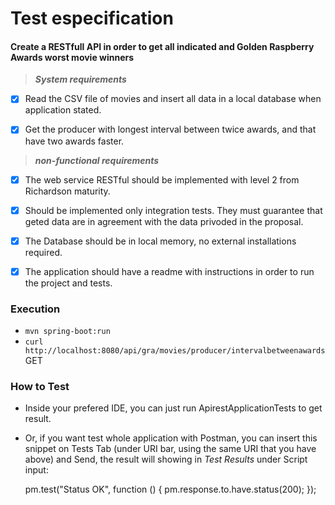 # Test especification
#### Create a RESTfull API in order to get all indicated and Golden Raspberry Awards worst movie winners 
 
> ***System requirements***
- [X] Read the CSV file of movies and insert all data in a local database when application stated.
  
- [X] Get the producer with longest interval between twice awards, and that have two awards faster.

> ***non-functional requirements***
- [X] The web service RESTful should be implemented with level 2 from Richardson maturity.
  
- [X] Should be implemented only integration tests. They must guarantee that geted data are in 
  agreement with the data privoded in the proposal.
  
- [X] The Database should be in local memory, no external installations required.
  
- [X] The application should have a readme with instructions in order to run the project and tests. 

### Execution
- `mvn spring-boot:run`
- `curl http://localhost:8080/api/gra/movies/producer/intervalbetweenawards` GET

### How to Test
- Inside your prefered IDE, you can just run ApirestApplicationTests to get result.
- Or, if you want test whole application with Postman, you can insert this snippet
on Tests Tab (under URI bar, using the same URI that you have above) and Send, the result will showing in _Test Results_ under Script input:


    pm.test("Status OK", function () {
     pm.response.to.have.status(200);
    });

